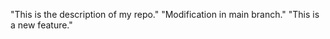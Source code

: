 "This is the description of my repo."
"Modification in main branch."
"This is a new feature."
 
 
 
